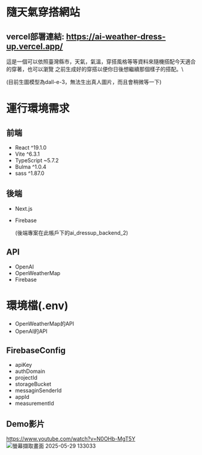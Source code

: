 # 隨天氣穿搭網站

## vercel部署連結: https://ai-weather-dress-up.vercel.app/

這是一個可以依照臺灣縣市，天氣，氣溫，穿搭風格等等資料來隨機搭配今天適合的穿著，也可以瀏覽
之前生成好的穿搭以便你日後想繼續那個樣子的搭配。\

(目前生圖模型為dall-e-3，無法生出真人圖片，而且會稍微等一下)

# 運行環境需求

## 前端
- React ^19.1.0
- Vite ^6.3.1
- TypeScript ~5.7.2
- Bulma ^1.0.4
- sass ^1.87.0
## 後端
- Next.js
- Firebase

  (後端專案在此帳戶下的ai_dressup_backend_2)
## API
- OpenAI
- OpenWeatherMap
- Firebase

# 環境檔(.env)
-  OpenWeatherMap的API
-  OpenAI的API
## FirebaseConfig
- apiKey
- authDomain
- projectId
- storageBucket
- messaginSenderId
- appId
- measurementId

## Demo影片

https://www.youtube.com/watch?v=N0OHb-MgT5Y
![螢幕擷取畫面 2025-05-29 133033](https://github.com/user-attachments/assets/1a0d3223-0c9a-47b3-bfbb-0f10d49c1026)

